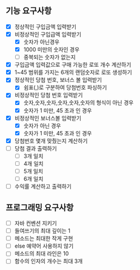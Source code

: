 ## 기능 요구사항

- [x] 정상적인 구입금액 입력받기
- [x] 비정상적인 구입급액 입력받기
    - [x] 숫자가 아닌경우
    - [x] 1000 미만의 숫자인 경우
    - [ ] 중복되는 숫자가 없는지
- [x] 구입금액 입력값으로 구매 가능한 로또 개수 계산하기
- [x] 1~45 범위를 가지는 6개의 랜덤숫자로 로또 생성하기
- [x] 정상적인 당첨 번호, 보너스 볼 입력받기
    - [x] 쉼표(,)로 구분하여 당첨번호 파싱하기
- [x] 비정상적인 당첨 번호 입력받기
    - [x] 숫자,숫자,숫자,숫자,숫자,숫자의 형식이 아닌 경우
    - [x] 숫자가 1 미만, 45 초과 인 경우
- [x] 비정상적인 보너스볼 입력받기
    - [x] 숫자가 아닌 경우
    - [x] 숫자가 1 미만, 45 초과 인 경우
- [x] 당첨번호 몇개 맞췄는지 계산하기
- [ ] 당첨 결과 출력하기
    - [ ] 3개 일치
    - [ ] 4개 일치
    - [ ] 5개 일치
    - [ ] 6개 일치
- [ ] 수익률 계산하고 출력하기

## 프로그래밍 요구사항

- [ ] 자바 컨벤션 지키기
- [ ] 들여쓰기의 최대 깊이는 1
- [ ] 메소드는 최대한 작게 구현
- [ ] else 예약어 사용하지 않기
- [ ] 메소드의 최대 라인은 10
- [ ] 함수의 인자의 개수는 최대 3개